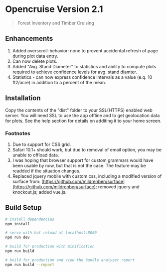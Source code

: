 # Opencruise Version 2.1

> Forest Inventory and Timber Cruising

## Enhancements

1. Added overscroll-behavior: none to prevent accidental refresh of page during plot data entry.
2. Can now delete plots.
3. Added "Avg. Stand Diameter" to statistics and ability to compute plots required to achieve confidence levels for avg. stand diamter.
4. Statistics - can now express confidence intervals as a value (e.q. 10 ft2/acre) in addition to a percent of the mean.

## Installation
Copy the contents of the "dist" folder to your SSL(HTTPS) enabled web server.  You will need SSL to use the app offline
and to get geolocation data for plots.  See the help section for details on additing it to your home screen.

### Footnotes

1. Due to support for CSS grid.
2. Safari 10.1+ should work, but due to removal of email option, you may be unable to offload data.
3. I was hoping that browser support for custom grammars would have been usable by now, but that is not the case.
The feature may be readded if the situation changes.
4. Replaced jquery mobile with custom css, including a modified version of surface from: [https://github.com/mildrenben/surface](https://github.com/mildrenben/surface); removed jquery and knockout.js; added vue.js.

## Build Setup

``` bash
# install dependencies
npm install

# serve with hot reload at localhost:8080
npm run dev

# build for production with minification
npm run build

# build for production and view the bundle analyzer report
npm run build --report
